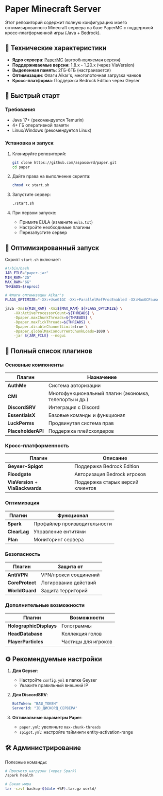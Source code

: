 # Paper Minecraft Server

Этот репозиторий содержит полную конфигурацию моего оптимизированного Minecraft сервера на базе PaperMC с поддержкой кросс-платформенной игры (Java + Bedrock).

## 📌 Технические характеристики

- **Ядро сервера**: [PaperMC](https://papermc.io/) (автообновляемая версия)
- **Поддерживаемые версии**: 1.8.x - 1.20.x (через ViaVersion)
- **Выделенная память**: 2ГБ-6ГБ (настраивается)
- **Оптимизации**: Флаги Aikar's, многопоточная загрузка чанков
- **Кросс-платформа**: Поддержка Bedrock Edition через Geyser

## 🚀 Быстрый старт

### Требования
- Java 17+ (рекомендуется Temurin)
- 4+ ГБ оперативной памяти
- Linux/Windows (рекомендуется Linux)

### Установка и запуск
1. Клонируйте репозиторий:
   ```bash
   git clone https://github.com/aspasswrd/paper.git
   cd paper
   ```

2. Дайте права на выполнение скрипта:
   ```bash
   chmod +x start.sh
   ```

3. Запустите сервер:
   ```bash
   ./start.sh
   ```

4. При первом запуске:
   - Примите EULA (измените `eula.txt`)
   - Настройте необходимые плагины
   - Перезапустите сервер

## 🔧 Оптимизированный запуск

Скрипт `start.sh` включает:
```bash
#!/bin/bash
JAR_FILE="paper.jar"
MIN_RAM="2G"
MAX_RAM="6G"
THREADS=$(nproc)

# Флаги оптимизации Aikar's
FLAGS_OPTIMIZE="-XX:+UseG1GC -XX:+ParallelRefProcEnabled -XX:MaxGCPauseMillis=200 -XX:+UnlockExperimentalVMOptions -XX:+DisableExplicitGC -XX:+AlwaysPreTouch -XX:G1NewSizePercent=30 -XX:G1MaxNewSizePercent=40 -XX:G1HeapRegionSize=8M -XX:G1ReservePercent=20 -XX:G1HeapWastePercent=5 -XX:G1MixedGCCountTarget=4 -XX:InitiatingHeapOccupancyPercent=15 -XX:G1MixedGCLiveThresholdPercent=90 -XX:G1RSetUpdatingPauseTimePercent=5 -XX:SurvivorRatio=32 -XX:+PerfDisableSharedMem -XX:MaxTenuringThreshold=1 -Dusing.aikars.flags=https://mcflags.emc.gs"

java -Xms${MIN_RAM} -Xmx${MAX_RAM} ${FLAGS_OPTIMIZE} \
    -XX:ActiveProcessorCount=${THREADS} \
    -Dpaper.maxChunkThreads=${THREADS} \
    -Dpaper.maxTickThreads=${THREADS} \
    -Dpaper.disableChannelLimit=true \
    -Dpaper.globalMaxConcurrentChunkLoads=1000 \
    -jar ${JAR_FILE} --nogui
```

## 🔌 Полный список плагинов

### Основные компоненты
| Плагин | Назначение |
|--------|------------|
| **AuthMe** | Система авторизации |
| **CMI** | Многофункциональный плагин (экономка, телепорты и др.) |
| **DiscordSRV** | Интеграция с Discord |
| **EssentialsX** | Базовые команды и функционал |
| **LuckPerms** | Продвинутая система прав |
| **PlaceholderAPI** | Поддержка плейсхолдеров |

### Кросс-платформенность
| Плагин | Описание |
|--------|----------|
| **Geyser-Spigot** | Поддержка Bedrock Edition |
| **Floodgate** | Авторизация Bedrock игроков |
| **ViaVersion** + **ViaBackwards** | Поддержка старых версий клиентов |

### Оптимизация
| Плагин | Функционал |
|--------|-----------|
| **Spark** | Профайлер производительности |
| **ClearLag** | Управление ентитями |
| **Plan** | Мониторинг сервера |

### Безопасность
| Плагин | Защита от |
|--------|----------|
| **AntiVPN** | VPN/прокси соединений |
| **CoreProtect** | Логирование действий |
| **WorldGuard** | Защита территорий |

### Дополнительные возможности
| Плагин | Возможности |
|--------|------------|
| **HolographicDisplays** | Голограммы |
| **HeadDatabase** | Коллекция голов |
| **PlayerParticles** | Частицы для игроков |

## ⚙ Рекомендуемые настройки

1. **Для Geyser**:
   - Настройте `config.yml` в папке Geyser
   - Укажите правильный внешний IP

2. **Для DiscordSRV**:
   ```yaml
   BotToken: "ВАШ_ТОКЕН"
   ServerId: "ID_ДИСКОРД_СЕРВЕРА"
   ```

3. **Оптимальные параметры Paper**:
   - `paper.yml`: увеличьте `max-chunk-threads`
   - `spigot.yml`: настройте тайминги entity-activation-range

## 🛠 Администрирование

Полезные команды:
```bash
# Просмотр нагрузки (через Spark)
/spark health

# Бэкап мира
tar -czvf backup-$(date +%F).tar.gz world/
